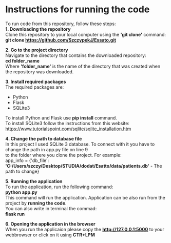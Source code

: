 # Instructions for running the code  
  
To run code from this repository, follow these steps:  
**1. Downloading the repository**  
Clone this repository to your local computer using the **'git clone'** command:  
**git clone https://github.com/SzczypekJ/Essato.git**  
  
**2. Go to the project directory**  
Navigate to the directory that contains the downloaded repository:  
**cd folder_name**  
Where **'folder_name'** is the name of the directory that was created when the repository was downloaded.  
  
**3. Install required packages**  
The required packages are:  
- Python
- Flask
- SQLite3
  
To install Python and Flask use **pip install** command.  
To install SQLite3 follow the instructions from this website:  
https://www.tutorialspoint.com/sqlite/sqlite_installation.htm  
  
**4. Change the path to database file**  
In this project I used SQLite 3 database. To connect with it you have to change the path in app.py file on line 9  
to the folder where you clone the project. For example:  
app_info = {'db_file': **'C:/Users/szczy/Desktop/STUDIA/dodat/Esatto/data/patients.db'** - The path to change}
  
**5. Running the application**  
To run the application, run the following command:  
**python app.py**  
This command will run the application. Application can be also run from the project by **running the code**.  
You can also write in terminal the commad:  
**flask run**  
  
**6. Opening the application in the browser**  
When you run the applicaion please copy the **http://127.0.0.1:5000** to your webbrowser or click on it using **CTR+LPM**
